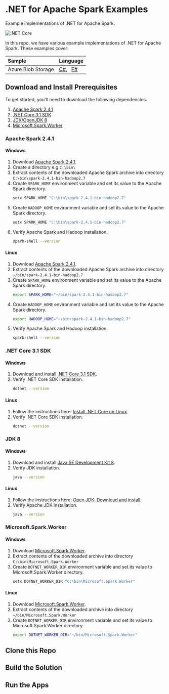 # .NET for Apache Spark Examples
Example implementations of .NET for Apache Spark.

![.NET Core](https://github.com/usmanmohammed/dotnet-spark-samples/workflows/.NET%20Core/badge.svg?branch=master)

In this repo, we have various example implementations of .NET for Apache Spark. These examples cover:

Sample | Language
:--- | :---
Azure Blob Storage | [C#](), &nbsp; [F#]()

## Download and Install Prerequisites
To get started, you'll need to download the following dependencies.
 1. [Apache Spark 2.4.1]()
 2. [.NET Core 3.1 SDK]()
 3. [JDK/OpenJDK 8]()
 4. [Microsoft.Spark.Worker]()

### Apache Spark 2.4.1
#### Windows
1. Download [Apache Spark 2.4.1]().
1. Create a directory e.g `C:\bin\`
2. Extract contents of the downloaded Apache Spark archive into directory `C:\bin\spark-2.4.1-bin-hadoop2.7`
3. Create `SPARK_HOME` environment variable and set its value to the Apache Spark directory.
    ```sh
    setx SPARK_HOME "C:\bin\spark-2.4.1-bin-hadoop2.7"
    ```
4. Create `HADOOP_HOME` environment variable and set its value to the Apache Spark directory.
    ```sh
    setx SPARK_HOME "C:\bin\spark-2.4.1-bin-hadoop2.7"
    ```
5. Verify Apache Spark and Hadoop installation.
    ```sh
    spark-shell --version
    ```
#### Linux

1. Download [Apache Spark 2.4.1]().
1. Extract contents of the downloaded Apache Spark archive into directory `~/bin/spark-2.4.1-bin-hadoop2.7`
2. Create `SPARK_HOME` environment variable and set its value to the Apache Spark directory.
    ```sh
    export SPARK_HOME="~/bin/spark-2.4.1-bin-hadoop2.7"
    ```
3. Create `HADOOP_HOME` environment variable and set its value to the Apache Spark directory.
    ```sh
    export HADOOP_HOME="~/bin/spark-2.4.1-bin-hadoop2.7"
    ```
4. Verify Apache Spark and Hadoop installation.
    ```sh
    spark-shell --version
    ```

### .NET Core 3.1 SDK
#### Windows
1. Download and install [.NET Core 3.1 SDK]().
5. Verify .NET Core SDK installation.
    ```sh
    dotnet --version
    ```
#### Linux

1. Follow the instructions here: [Install .NET Core on Linux]().
4. Verify .NET Core SDK installation.
    ```sh
    dotnet --version
    ```

### JDK 8
#### Windows
1. Download and install [Java SE Development Kit 8](https://www.oracle.com/pt/java/technologies/javase/javase-jdk8-downloads.html).
5. Verify JDK installation.
    ```sh
    java --version
    ```
#### Linux

1. Follow the instructions here: [Open JDK: Download and install](https://openjdk.java.net/install/).
4. Verify Apache JDK installation.
    ```sh
    java --version
    ```
### Microsoft.Spark.Worker
#### Windows
1. Download [Microsoft.Spark.Worker]().
2. Extract contents of the downloaded archive into directory `C:\bin\Microsoft.Spark.Worker`
3. Create `DOTNET_WORKER_DIR` environment variable and set its value to Microsoft.Spark.Worker directory.
    ```sh
    setx DOTNET_WORKER_DIR "C:\bin\Microsoft.Spark.Worker"
    ```
#### Linux

1. Download [Microsoft.Spark.Worker]().
2. Extract contents of the downloaded archive into directory `~/bin/Microsoft.Spark.Worker`
3. Create `DOTNET_WORKER_DIR` environment variable and set its value to Microsoft.Spark.Worker directory.
    ```sh
    export DOTNET_WORKER_DIR="~/bin/Microsoft.Spark.Worker"
    ```
  

## Clone this Repo

## Build the Solution

## Run the Apps
